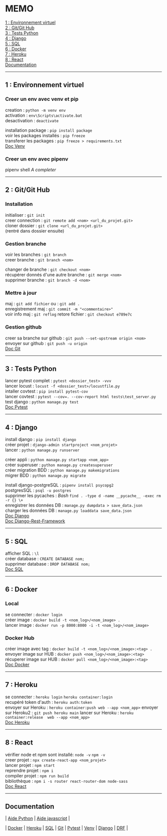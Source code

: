 # MEMO

[1 : Environnement virtuel](#Env)  
[2 : Git/Git Hub](#Git)  
[3 : Tests Python](#Test)  
[4 : Django](#Django)  
[5 : SQL](#SQL)  
[6 : Docker](#Docker)  
[7 : Heroku](#Heroku)  
[8 : React](#React)  
[Documentation](#Liens)

---
<a name="Env"></a>

## 1 : Environnement virtuel

### Creer un env avec venv et pip

creation : `python -m venv env`  
activation : `env\Scripts\activate.bat`  
desactivation : `deactivate`  
  
installation package : `pip install package`  
voir les packages installés : `pip freeze`  
transferer les packages : `pip freeze > requirements.txt`  
[Doc Venv](https://docs.python.org/fr/3/library/venv.html)

### Creer un env avec pipenv

pipenv shell *A completer*

---
<a name="Git"></a>

## 2 : Git/Git Hub

### Installation
initialiser : `git init`  
creer connection : `git remote add <nom> <url_du_projet.git>`  
cloner dossier : `git clone <url_du_projet.git>`  
(rentré dans dossier ensuite)

### Gestion branche
voir les branches : `git branch`  
creer branche : `git branch <nom>`  

changer de branche : `git checkout <nom>`  
récupérer donnés d'une autre branche : `git merge <nom>`  
supprimer branche : `git branch -d <nom>`

### Mettre à jour
maj : `git add fichier` ou : `git add .`  
enregistrement maj : `git commit -m "<commentaire>"`  
voir info maj : `git reflog` 
retore fichier : `git checkout e789e7c`

### Gestion github
creer sa branche sur github : `git push --set-upstream origin <nom>`  
envoyer sur github : `git push -u origin`  
[Doc Git](https://git-scm.com/docs)

---
<a name="Test"></a>

## 3 : Tests Python

lancer pytest complet : `pytest <dossier_test> -vvv`  
lancer locust : `locust -f <dossier_test>/locustfile.py`  
intaller covtest : `pip install pytest-cov`  
lancer covtest : `pytest --cov=. --cov-report html tests\test_server.py`    
test django : `python manage.py test`  
[Doc Pytest](https://docs.pytest.org/en/6.2.x/contents.html)

---
<a name="Django"></a>

## 4 : Django

install django : `pip install django`  
créer projet : `django-admin startproject <nom_projet>`  
lancer : `python manage.py runserver`

créer appli : `python manage.py startapp <nom_app>`  
créer superuser : `python manage.py createsuperuser`  
créer migration BDD : `python manage.py makemigrations`   
migrer BDD : `python manage.py migrate`

install django-postgreSQL : `pipenv install psycopg2`   
postgresSQL : `psql -u postgres`  
supprimer les pycaches : *Bash* `find . -type d -name __pycache__ -exec rm -r {} \+`  
enregistrer les données DB : `manage.py dumpdata > save_data.json`  
charger les données DB : `manage.py loaddata save_data.json`  
[Doc Django](https://docs.djangoproject.com/fr/3.1/)  
[Doc Django-Rest-Framework](https://www.django-rest-framework.org/)  

---
<a name="SQL"></a>

## 5 : SQL

afficher SQL : `\l`  
créer database : `CREATE DATABASE nom;`  
supprimer database : `DROP DATABASE nom;`  
[Doc SQL](https://sql.sh/)

---
<a name="Docker"></a>

## 6 : Docker
### Local

se connecter : `docker login`  
créer image : `docker build -t <nom_log>/<nom_image> .`  
lancer image : `docker run -p 8000:8000 -i -t <nom_log>/<nom_image>`  

### Docker Hub
créer image avec tag : `docker build -t <nom_log>/<nom_image>:<tag> .`  
envoyer image sur HUB : `docker push <nom_log>/<nom_image>:<tag>`  
récuperer image sur HUB : `docker pull <nom_log>/<nom_image>:<tag>`  
[Doc Docker](https://docs.docker.com/)

---
<a name="Heroku"></a>

## 7 : Heroku

se connecter : `heroku login` `heroku container:login`  
recupéré token d'auth : `heroku auth:token`  
envoyer sur Heroku : `heroku container:push web --app <nom_app>` 
envoyer sur Heroku2 : `git push heroku main`
lancer sur Heroku : `heroku container:release  web --app <nom_app>`  
[Doc Heroku](https://devcenter.heroku.com/categories/reference#command-line)

---
<a name="React"></a>

## 8 : React

vérifier node et npm sont installé: `node -v` `npm -v`  
creer projet : `npx create-react-app <nom_projet>`  
lancer projet : `npm start`  
reprendre projet : `npm i`  
compiler projet : `npm run build`  
bibliothèque : `npm i -s router react-router-dom node-sass`  
[Doc React](https://fr.reactjs.org/)

---
<a name="Liens"></a>

## Documentation

 | [Aide Python](https://docs.python.org/fr/3/) | 
[Aide javascript](https://javascript.info/) | 

 | [Docker](https://docs.docker.com/) | 
[Heroku](https://devcenter.heroku.com/categories/reference#command-line) | 
[SQL](https://sql.sh/) | 
[Git](https://git-scm.com/docs) | 
[Pytest](https://docs.pytest.org/en/6.2.x/contents.html) | 
[Venv](https://docs.python.org/fr/3/library/venv.html) | 
[Django](https://docs.djangoproject.com/fr/3.1/) | 
[DRF](https://www.django-rest-framework.org/) | 



